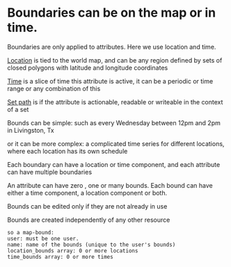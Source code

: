 # Boundaries can be on the map or in time.

Boundaries are only applied to attributes. Here we use location and time.

[Location](location_bounds.md) is tied to the world map, and can be any region defined by sets of closed polygons with latitude and longitude coordinates

[Time](time_bounds.md) is a slice of time this attribute is active, it can be a periodic or time range or any combination of this

[Set path](set_path_bounds.md) is if the attribute is actionable, readable or writeable in the context of a set

Bounds can be simple: such as every Wednesday between 12pm and 2pm in Livingston, Tx

or it can be more complex: a complicated time series for different locations, where each location has its own schedule

Each boundary can have a location or time component, and each attribute can have multiple boundaries

An attribute can have zero , one or many bounds. Each bound can have either a time component, a location component or both.

Bounds can be edited only if they are not already in use

Bounds are created independently of any other resource

    so a map-bound:
    user: must be one user.
    name: name of the bounds (unique to the user's bounds)
    location_bounds array: 0 or more locations
    time_bounds array: 0 or more times

